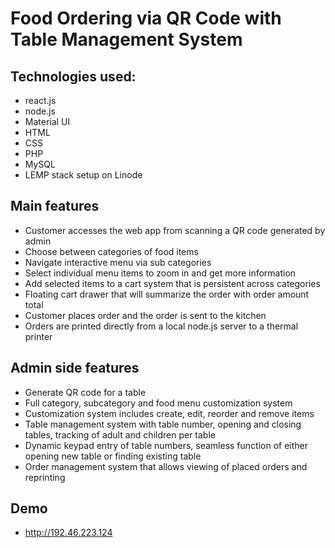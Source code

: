 # Food Ordering via QR Code with Table Management System
 
## Technologies used:
- react.js
- node.js
- Material UI
- HTML
- CSS
- PHP
- MySQL
- LEMP stack setup on Linode

## Main features
- Customer accesses the web app from scanning a QR code generated by admin
- Choose between categories of food items
- Navigate interactive menu via sub categories
- Select individual menu items to zoom in and get more information
- Add selected items to a cart system that is persistent across categories
- Floating cart drawer that will summarize the order with order amount total
- Customer places order and the order is sent to the kitchen
- Orders are printed directly from a local node.js server to a thermal printer

## Admin side features
- Generate QR code for a table
- Full category, subcategory and food menu customization system
- Customization system includes create, edit, reorder and remove items
- Table management system with table number, opening and closing tables, tracking of adult and children per table
- Dynamic keypad entry of table numbers, seamless function of either opening new table or finding existing table
- Order management system that allows viewing of placed orders and reprinting

## Demo
- http://192.46.223.124
